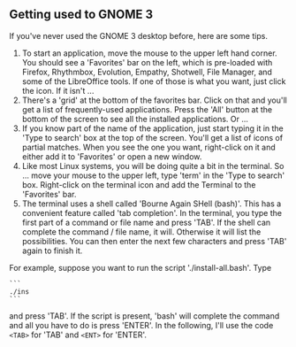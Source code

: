 ## Getting used to GNOME 3

If you've never used the GNOME 3 desktop before, here are some tips.

1. To start an application, move the mouse to the upper left hand corner. You should see a 'Favorites' bar on the left, which is pre-loaded with Firefox, Rhythmbox, Evolution, Empathy, Shotwell, File Manager, and some of the LibreOffice tools. If one of those is what you want, just click the icon. If it isn't ...
1. There's a 'grid' at the bottom of the favorites bar. Click on that and you'll get a list of frequently-used applications. Press the 'All' button at the bottom of the screen to see all the installed applications. Or ...
1. If you know part of the name of the application, just start typing it in the 'Type to search' box at the top of the screen. You'll get a list of icons of partial matches. When you see the one you want, right-click on it and either add it to 'Favorites' or open a new window.
1. Like most Linux systems, you will be doing quite a bit in the terminal. So ... move your mouse to the upper left, type 'term' in the 'Type to search' box. Right-click on the terminal icon and add the Terminal to the 'Favorites' bar.
1. The terminal uses a shell called 'Bourne Again SHell (bash)'. This has a convenient feature called 'tab completion'. In the terminal, you type the first part of a command or file name and press 'TAB'. If the shell can complete the command / file name, it will. Otherwise it will list the possibilities. You can then enter the next few characters and press 'TAB' again to finish it.

For example, suppose you want to run the script './install-all.bash'. Type

    ```
    ./ins
    ```
and press 'TAB'. If the script is present, 'bash' will complete the command and all you have to do is press 'ENTER'. In the following, I'll use the code ```<TAB>``` for 'TAB' and ```<ENT>``` for 'ENTER'.

